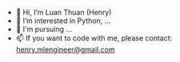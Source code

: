 - 👋 Hi, I’m Luan Thuan (Henry)
- 👀 I’m interested in Python, ...
- 🌱 I'm pursuing ...
- 📫 If you want to code with me, please contact: henry.mlengineer@gmail.com


